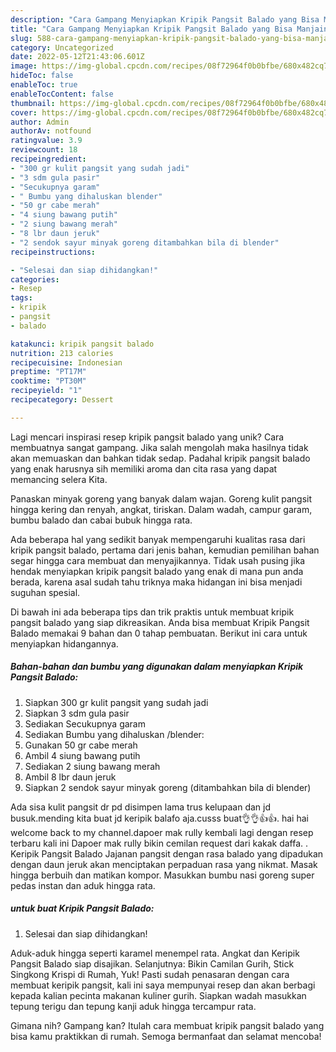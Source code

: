 ```yaml
---
description: "Cara Gampang Menyiapkan Kripik Pangsit Balado yang Bisa Manjain Lidah"
title: "Cara Gampang Menyiapkan Kripik Pangsit Balado yang Bisa Manjain Lidah"
slug: 588-cara-gampang-menyiapkan-kripik-pangsit-balado-yang-bisa-manjain-lidah
category: Uncategorized
date: 2022-05-12T21:43:06.601Z
image: https://img-global.cpcdn.com/recipes/08f72964f0b0bfbe/680x482cq70/kripik-pangsit-balado-foto-resep-utama.jpg
hideToc: false
enableToc: true
enableTocContent: false
thumbnail: https://img-global.cpcdn.com/recipes/08f72964f0b0bfbe/680x482cq70/kripik-pangsit-balado-foto-resep-utama.jpg
cover: https://img-global.cpcdn.com/recipes/08f72964f0b0bfbe/680x482cq70/kripik-pangsit-balado-foto-resep-utama.jpg
author: Admin
authorAv: notfound
ratingvalue: 3.9
reviewcount: 18
recipeingredient:
- "300 gr kulit pangsit yang sudah jadi"
- "3 sdm gula pasir"
- "Secukupnya garam"
- " Bumbu yang dihaluskan blender"
- "50 gr cabe merah"
- "4 siung bawang putih"
- "2 siung bawang merah"
- "8 lbr daun jeruk"
- "2 sendok sayur minyak goreng ditambahkan bila di blender"
recipeinstructions:

- "Selesai dan siap dihidangkan!"
categories:
- Resep
tags:
- kripik
- pangsit
- balado

katakunci: kripik pangsit balado 
nutrition: 213 calories
recipecuisine: Indonesian
preptime: "PT17M"
cooktime: "PT30M"
recipeyield: "1"
recipecategory: Dessert

---
```





Lagi mencari inspirasi resep kripik pangsit balado yang unik? Cara membuatnya sangat gampang. Jika salah mengolah maka hasilnya tidak akan memuaskan dan bahkan tidak sedap. Padahal kripik pangsit balado yang enak harusnya sih memiliki aroma dan cita rasa yang dapat memancing selera Kita.





Panaskan minyak goreng yang banyak dalam wajan. Goreng kulit pangsit hingga kering dan renyah, angkat, tiriskan. Dalam wadah, campur garam, bumbu balado dan cabai bubuk hingga rata.

Ada beberapa hal yang sedikit banyak mempengaruhi kualitas rasa dari kripik pangsit balado, pertama dari jenis bahan, kemudian pemilihan bahan segar hingga cara membuat dan menyajikannya. Tidak usah pusing jika hendak menyiapkan kripik pangsit balado yang enak di mana pun anda berada, karena asal sudah tahu triknya maka hidangan ini bisa menjadi suguhan spesial.






Di bawah ini ada beberapa tips dan trik praktis untuk membuat kripik pangsit balado yang siap dikreasikan. Anda bisa membuat Kripik Pangsit Balado memakai 9 bahan dan 0 tahap pembuatan. Berikut ini cara untuk menyiapkan hidangannya.

<!--inarticleads1-->

##### Bahan-bahan dan bumbu yang digunakan dalam menyiapkan Kripik Pangsit Balado:

1. Siapkan 300 gr kulit pangsit yang sudah jadi
1. Siapkan 3 sdm gula pasir
1. Sediakan Secukupnya garam
1. Sediakan  Bumbu yang dihaluskan /blender:
1. Gunakan 50 gr cabe merah
1. Ambil 4 siung bawang putih
1. Sediakan 2 siung bawang merah
1. Ambil 8 lbr daun jeruk
1. Siapkan 2 sendok sayur minyak goreng (ditambahkan bila di blender)


Ada sisa kulit pangsit dr pd disimpen lama trus kelupaan dan jd busuk.mending kita buat jd keripik balafo aja.cusss buat👌👌👍👍. hai hai welcome back to my channel.dapoer mak rully kembali lagi dengan resep terbaru kali ini Dapoer mak rully bikin cemilan request dari kakak daffa. . Keripik Pangsit Balado Jajanan pangsit dengan rasa balado yang dipadukan dengan daun jeruk akan menciptakan perpaduan rasa yang nikmat. Masak hingga berbuih dan matikan kompor. Masukkan bumbu nasi goreng super pedas instan dan aduk hingga rata. 

<!--inarticleads2-->

#####  untuk buat Kripik Pangsit Balado:


1. Selesai dan siap dihidangkan!

Aduk-aduk hingga seperti karamel menempel rata. Angkat dan Keripik Pangsit Balado siap disajikan. Selanjutnya: Bikin Camilan Gurih, Stick Singkong Krispi di Rumah, Yuk! Pasti sudah penasaran dengan cara membuat keripik pangsit, kali ini saya mempunyai resep dan akan berbagi kepada kalian pecinta makanan kuliner gurih. Siapkan wadah masukkan tepung terigu dan tepung kanji aduk hingga tercampur rata. 

Gimana nih? Gampang kan? Itulah cara membuat kripik pangsit balado yang bisa kamu praktikkan di rumah. Semoga bermanfaat dan selamat mencoba!
